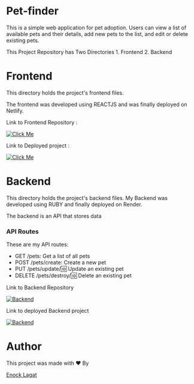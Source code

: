# Pet-finder
This is a simple web application for pet adoption. Users can view a list of available pets and their details, add new pets to the list, and edit or delete existing pets.

This Project Repository has Two Directories
    1. Frontend
    2. Backend

# Frontend
This directory holds the project's frontend files.

The frontend was developed using REACTJS and was finally deployed on Netlify.

Link to Frontend Repository : 

[![Click Me](https://img.shields.io/badge/Click%20Me-yellow?style=for-the-badge)](https://github.com/e-nk/pet-finder/tree/main/Frontend)

Link to Deployed project : 

[![Click Me](https://img.shields.io/badge/Click%20Me-yellow?style=for-the-badge)](https://deluxe-genie-ecbb1a.netlify.app/)



# Backend

This directory holds the project's backend files. My Backend was developed using RUBY and finally deployed on Render.

The backend is an API that stores data

### API Routes
These are my API routes:

- GET /pets: Get a list of all pets
- POST /pets/create: Create a new pet
- PUT /pets/update/:id: Update an existing pet
- DELETE /pets/destroy/:id: Delete an existing pet

Link to Backend Repository

[![Backend](https://img.shields.io/badge/Click%20Me-yellow?style=for-the-badge)](https://github.com/e-nk/pet-finder/tree/main/Backend)


Link to deployed Backend project

[![Backend](https://img.shields.io/badge/Click%20Me-yellow?style=for-the-badge)](https://pets-final.onrender.com/pets)


# Author
This project was made with ❤️ By 

<a href='https://github.com/e-nk'>

Enock Lagat




